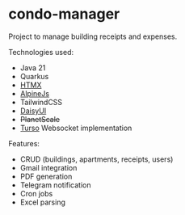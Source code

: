 # condo-manager

Project to manage building receipts and expenses.

Technologies used:
- Java 21
- Quarkus
- [HTMX](https://htmx.org/)
- [AlpineJs](https://alpinejs.dev/)
- TailwindCSS
- [DaisyUI](https://daisyui.com/)
- ~~PlanetScale~~
- [Turso](https://turso.tech/) Websocket implementation

Features:
- CRUD (buildings, apartments, receipts, users)
- Gmail integration
- PDF generation
- Telegram notification
- Cron jobs
- Excel parsing